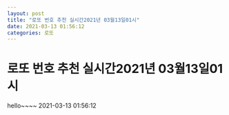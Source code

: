 ```yaml
---
layout: post
title: "로또 번호 추천 실시간2021년 03월13일01시"
date: 2021-03-13 01:56:12
categories: 로또
---
```


# 로또 번호 추천 실시간2021년 03월13일01시

hello~~~~ 2021-03-13 01:56:12
